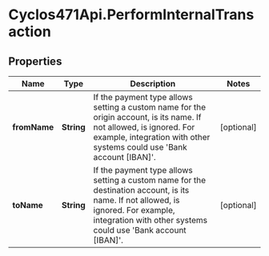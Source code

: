 # Cyclos471Api.PerformInternalTransaction

## Properties
Name | Type | Description | Notes
------------ | ------------- | ------------- | -------------
**fromName** | **String** | If the payment type allows setting a custom name for the origin account, is its name. If not allowed, is ignored. For example, integration with other systems could use &#39;Bank account [IBAN]&#39;.  | [optional] 
**toName** | **String** | If the payment type allows setting a custom name for the destination account, is its name. If not allowed, is ignored. For example, integration with other systems could use &#39;Bank account [IBAN]&#39;.  | [optional] 


